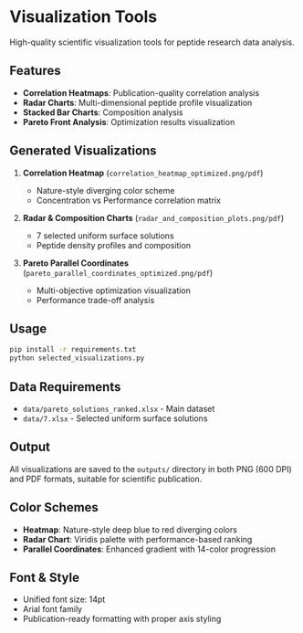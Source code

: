 # Visualization Tools

High-quality scientific visualization tools for peptide research data analysis.

## Features

- **Correlation Heatmaps**: Publication-quality correlation analysis
- **Radar Charts**: Multi-dimensional peptide profile visualization  
- **Stacked Bar Charts**: Composition analysis
- **Pareto Front Analysis**: Optimization results visualization

## Generated Visualizations

1. **Correlation Heatmap** (`correlation_heatmap_optimized.png/pdf`)
   - Nature-style diverging color scheme
   - Concentration vs Performance correlation matrix

2. **Radar & Composition Charts** (`radar_and_composition_plots.png/pdf`)
   - 7 selected uniform surface solutions
   - Peptide density profiles and composition

3. **Pareto Parallel Coordinates** (`pareto_parallel_coordinates_optimized.png/pdf`)
   - Multi-objective optimization visualization
   - Performance trade-off analysis

## Usage

```bash
pip install -r requirements.txt
python selected_visualizations.py
```

## Data Requirements

- `data/pareto_solutions_ranked.xlsx` - Main dataset
- `data/7.xlsx` - Selected uniform surface solutions

## Output

All visualizations are saved to the `outputs/` directory in both PNG (600 DPI) and PDF formats, suitable for scientific publication.

## Color Schemes

- **Heatmap**: Nature-style deep blue to red diverging colors
- **Radar Chart**: Viridis palette with performance-based ranking
- **Parallel Coordinates**: Enhanced gradient with 14-color progression

## Font & Style

- Unified font size: 14pt
- Arial font family
- Publication-ready formatting with proper axis styling
